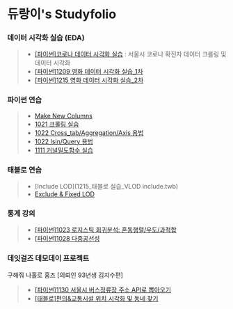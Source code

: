 듀랑이's Studyfolio
=====================

### 데이터 시각화 실습 (EDA)
> - [[파이썬]코로나 데이터 시각화 실습](1111코로나데이터시각화.ipynb)
>   : 서울시 코로나 확진자 데이터 크롤링 및 데이터 시각화
> - [[파이썬]1209 영화 데이터 시각화 실습_1차](1209_추천시스템_1차_(github용).ipynb)
> - [[파이썬]1215 영화 데이터 시각화 실습_2차](1215_영화데이터_EDA_2차.ipynb)

### 파이썬 연습
> - [Make New Columns](판다스MakeColumns.ipynb)
> - [1021 크롤링 실습](파이썬크롤링실습.ipynb)
> - [1022 Cross_tab/Aggregation/Axis 용법](1022데이터전처리_crosstab_aggregation_axis.ipynb)
> - [1022 Isin/Query 용법](1022데이터전처리_isin_query.ipynb)
> - [1111 커널밀도함수 실습](1111데이터시각화_커널밀도함수.ipynb)

### 태블로 연습
> - [Include LOD](1215_태블로 실습_VLOD include.twb)
> - [Exclude & Fixed LOD](1223_LOD_exclude_fixed_표현식)

### 통계 강의
> - [[파이썬]1023 로지스틱 회귀분석: 혼동행렬/우도/과적합](로지스틱회귀분석_혼동행렬_우도.ipynb)
> - [[파이썬]1028 다중공선성](1028다중공선성실습.ipynb)

### 데잇걸즈 데모데이 프로젝트
구해줘 나홀로 홈즈 \[의뢰인 93년생 김지수편]
> - [[파이썬]1130 서울시 버스정류장 주소 API로 뽑아오기](1130서울시버스정류장데이터전처리.ipynb)
> - [[태블로]편의&교통시설 위치 시각화 및 동네 찾기](최종마을찾기.twb)
